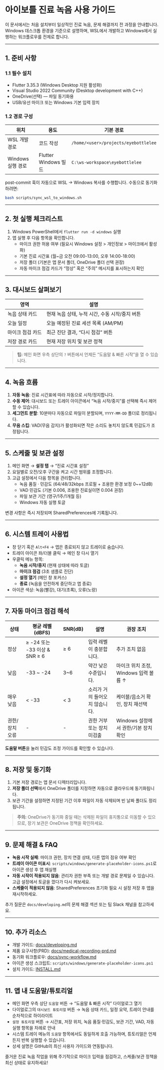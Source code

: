 # 아이보틀 진료 녹음 사용 가이드

이 문서에서는 처음 설치부터 일상적인 진료 녹음, 문제 해결까지 전 과정을 안내합니다. Windows 데스크톱 환경을 기준으로 설명하며, WSL에서 개발하고 Windows에서 실행하는 워크플로우를 전제로 합니다.

---

## 1. 준비 사항

### 1.1 필수 설치
- Flutter 3.35.3 (Windows Desktop 지원 활성화)
- Visual Studio 2022 Community (Desktop development with C++)
- OneDrive(선택) — 파일 동기화용
- USB/유선 마이크 또는 Windows 기본 입력 장치

### 1.2 경로 구성
| 위치 | 용도 | 기본 경로 |
| --- | --- | --- |
| WSL 개발 경로 | 코드 작성 | `/home/<user>/projects/eyebottlelee` |
| Windows 실행 경로 | Flutter Windows 빌드 | `C:\ws-workspace\eyebottlelee` |

post-commit 훅이 자동으로 WSL → Windows 복사를 수행합니다. 수동으로 동기화하려면:
```bash
bash scripts/sync_wsl_to_windows.sh
```

---

## 2. 첫 실행 체크리스트
1. Windows PowerShell에서 `flutter run -d windows` 실행
2. 앱 실행 후 다음 항목을 확인합니다.
   - 마이크 권한 허용 여부 (필요시 Windows 설정 > 개인정보 > 마이크에서 활성화)
   - 기본 진료 시간표 (월~금 오전 09:00-13:00, 오후 14:00-18:00)
   - 저장 폴더 (기본은 앱 문서 폴더, OneDrive 폴더 선택 권장)
   - 자동 마이크 점검 카드가 “정상” 혹은 “주의” 메시지를 표시하는지 확인

---

## 3. 대시보드 살펴보기
| 영역 | 설명 |
| --- | --- |
| 녹음 상태 카드 | 현재 녹음 상태, 누적 시간, 수동 시작/중지 버튼 |
| 오늘 일정 | 오늘 예정된 진료 세션 목록 (AM/PM) |
| 마이크 점검 카드 | 최근 진단 결과, “다시 점검” 버튼 |
| 저장 경로 카드 | 현재 저장 위치 및 보관 정책 |

> **팁:** 메인 화면 우측 상단의 `?` 버튼에서 언제든 “도움말 & 빠른 시작”을 열 수 있습니다.

---

## 4. 녹음 흐름
1. **자동 녹음**: 진료 시간표에 따라 자동으로 시작/정지합니다.
2. **수동 제어**: 대시보드 또는 트레이 아이콘에서 “녹음 시작/중지”를 선택해 즉시 제어할 수 있습니다.
3. **세그먼트 분할**: 10분마다 자동으로 파일이 분할되며, `YYYY-MM-DD` 폴더로 정리됩니다.
4. **무음 스킵**: VAD(무음 감지)가 활성화되면 작은 소리도 놓치지 않도록 민감도가 조정됩니다.

---

## 5. 스케줄 및 보관 설정
1. 메인 화면 → **설정 탭** → “진료 시간표 설정”
2. 요일별로 오전/오후 구간을 켜고 시간 범위를 조정합니다.
3. 고급 설정에서 다음 항목을 관리합니다.
   - 녹음 품질 · 민감도 (64/48/32kbps 프로필 + 조용한 환경 보정 0~+12dB)
   - VAD 민감도 (기본 0.006, 조용한 진료실이면 0.004 권장)
   - 파일 보관 기간 (영구/1주/1개월 등)
   - Windows 자동 실행 토글

변경 사항은 즉시 저장되며 SharedPreferences에 기록됩니다.

---

## 6. 시스템 트레이 사용법
- 창 닫기 혹은 `Alt+F4` → 앱은 종료되지 않고 트레이로 숨습니다.
- 트레이 아이콘 좌/더블 클릭 → 메인 창 다시 열기
- 우클릭 메뉴 항목:
  - **녹음 시작/중지** (현재 상태에 따라 토글)
  - **마이크 점검** (3초 샘플로 진단)
  - **설정 열기** (메인 창 포커스)
  - **종료** (녹음을 안전하게 중단하고 앱 종료)
- 아이콘 색상: 녹음(빨강), 대기(초록), 오류(노랑)

---

## 7. 자동 마이크 점검 해석
| 상태 | 평균 레벨(dBFS) | SNR(dB) | 설명 | 권장 조치 |
| --- | --- | --- | --- | --- |
| 정상 | ≥ -24 또는 -33 이상 & SNR ≥ 6 | ≥ 6 | 입력 레벨이 충분합니다. | 추가 조치 없음 |
| 낮음 | -33 ~ -24 | 3~6 | 약간 낮은 수준입니다. | 마이크 위치 조정, Windows 입력 볼륨 ↑ |
| 매우 낮음 | < -33 | < 3 | 소리가 거의 들어오지 않습니다. | 케이블/음소거 확인, 장치 재선택 |
| 권한/장치 오류 | - | - | 권한 거부 또는 장치 미검출 | Windows 설정에서 권한/기본 장치 확인 |

**도움말 버튼**을 눌러 민감도 조정 가이드를 확인할 수 있습니다.

---

## 8. 저장 및 동기화
1. 기본 저장 경로는 앱 문서 디렉터리입니다.
2. **저장 폴더 선택**에서 OneDrive 폴더를 지정하면 자동으로 클라우드에 동기화됩니다.
3. 보관 기간을 설정하면 지정된 기간 이후 파일이 자동 삭제되며 빈 날짜 폴더도 정리됩니다.

> **주의:** OneDrive가 동기화 중일 때는 삭제된 파일이 휴지통으로 이동할 수 있으므로, 장기 보관은 OneDrive 정책을 확인하세요.

---

## 9. 문제 해결 & FAQ
- **녹음 시작 실패**: 마이크 권한, 장치 연결 상태, 다른 앱의 점유 여부 확인
- **트레이 아이콘 미표시**: `scripts/windows/generate-placeholder-icons.ps1`로 아이콘 생성 후 앱 재실행
- **자동 시작이 적용되지 않음**: 관리자 권한 부족 또는 개발 경로 문제일 수 있습니다. 고급 설정에서 토글을 껐다가 다시 켜보세요.
- **스케줄이 적용되지 않음**: SharedPreferences 초기화 필요 시 설정 저장 후 앱을 재시작하세요.

추가 질문은 `docs/developing.md`의 문제 해결 섹션 또는 팀 Slack 채널을 참고하세요.

---

## 10. 추가 리소스
- 개발 가이드: [docs/developing.md](./developing.md)
- 제품 요구사항(PRD): [docs/medical-recording-prd.md](./medical-recording-prd.md)
- 동기화 워크플로우: [docs/sync-workflow.md](./sync-workflow.md)
- 아이콘 생성 스크립트: `scripts/windows/generate-placeholder-icons.ps1`
- 설치 가이드: [INSTALL.md](../INSTALL.md)

---

## 11. 앱 내 도움말/튜토리얼
- 메인 화면 우측 상단 `도움말` 버튼 → “도움말 & 빠른 시작” 다이얼로그 열기
- 다이얼로그의 `대시보드 튜토리얼` 버튼 → 녹음 상태 카드, 일정 요약, 트레이 안내를 순차적으로 하이라이트
- `설정 튜토리얼` 버튼 → 시간표, 저장 위치, 녹음 품질·민감도, 보관 기간, VAD, 자동 실행 항목을 차례로 안내
- 시스템 트레이 메뉴의 `도움말` 항목에서도 동일하게 호출 가능하며, 튜토리얼은 언제든지 반복 실행할 수 있습니다.
- 상세 설명은 GitHub의 최신 사용자 가이드와 연동됩니다.

즐거운 진료 녹음 작업을 위해 주기적으로 마이크 입력을 점검하고, 스케줄/보관 정책을 최신 상태로 유지하세요!
